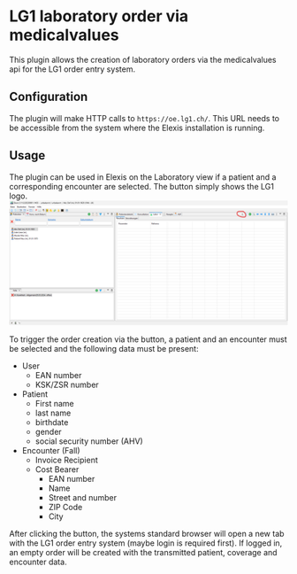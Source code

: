 # LG1 laboratory order via medicalvalues

This plugin allows the creation of laboratory orders via the medicalvalues api for the LG1 order entry system.

## Configuration

The plugin will make HTTP calls to `https://oe.lg1.ch/`.
This URL needs to be accessible from the system where the Elexis installation is running.

## Usage

The plugin can be used in Elexis on the Laboratory view if a patient and a corresponding encounter are selected.
The button simply shows the LG1 logo.
![img.png](docs/docsPluginLocation.png)

To trigger the order creation via the button, a patient and an encounter must be selected and the following data must be
present:

- User
  - EAN number
  - KSK/ZSR number
- Patient
  - First name
  - last name
  - birthdate
  - gender
  - social security number (AHV)
- Encounter (Fall)
  - Invoice Recipient
  - Cost Bearer
    - EAN number
    - Name
    - Street and number
    - ZIP Code
    - City

After clicking the button, the systems standard browser will open a new tab with the LG1 order entry system (maybe login
is required first). If logged in, an empty order will be created with the transmitted patient, coverage and encounter data.
